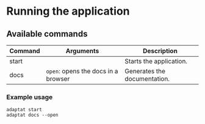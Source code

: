 # Running the application

## Available commands
| Command | Arguments | Description |
| ------- | --------- | ----------- |
| start |  | Starts the application. |
| docs | `open`: opens the docs in a browser | Generates the documentation. |


### Example usage
```
adaptat start
adaptat docs --open
```
